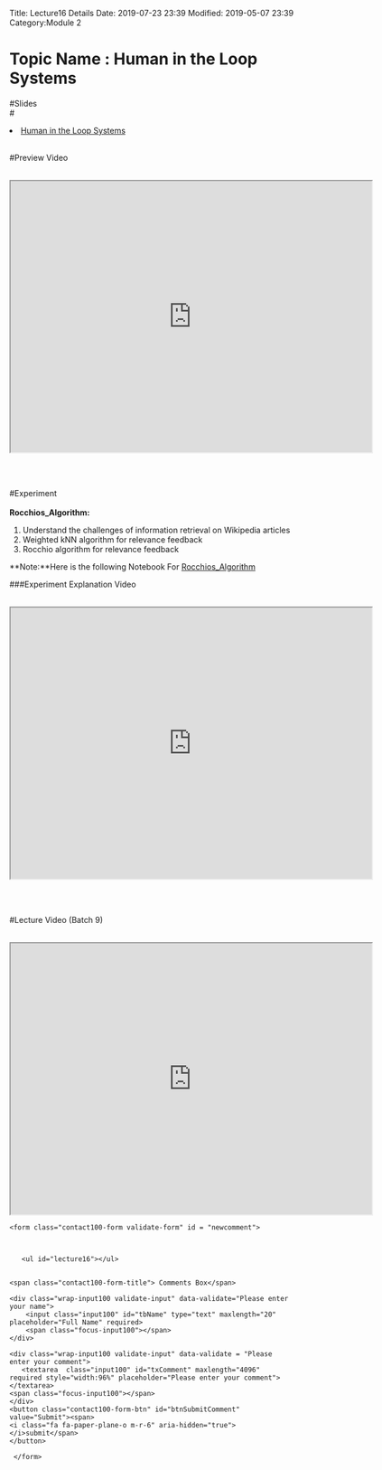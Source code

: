 Title: Lecture16 Details
Date: 2019-07-23 23:39
Modified: 2019-05-07 23:39
Category:Module 2

# Topic Name : Human in the Loop Systems

#Slides<br>
#<li><a href="https://www.dropbox.com/s/3bvy7x1d2iepec0/Human_in_the_loop.pptx?dl=0" target="_blank"> Human in the Loop Systems</a></li> <br>

#Preview Video <br><br>
<iframe src="https://videoken.com/embed/vkene-yGHvedEkNw"width="640" height="480"></iframe>

<br><br>

#Experiment<br><br>
**Rocchios_Algorithm:** <br>

1. Understand the challenges of information retrieval on Wikipedia articles
2. Weighted kNN algorithm for relevance feedback
3. Rocchio algorithm for relevance feedback

**Note:**Here is the following Notebook For [Rocchios_Algorithm](https://drive.google.com/file/d/1W1aklE3VN7BxjJLiuiyOHF0hb9JecgAH/view?usp=sharing)

###Experiment Explanation Video <br><br>
<iframe src="https://cdn.talentsprint.com/aiml/AIML_BATCH_HYD_7/10march/Rocchio.mp4"width="640" height="480"></iframe>

<br><br>

#Lecture Video (Batch 9) <br><br>
<iframe src="https://videoken.com/embed/vkene-lpzuKGWqQA"width="640" height="480"></iframe>


<head>

   	
<meta name="description" content="Use a free Google Firebase Database to allow visitors to leave comments on your web pages. From https://AlanSimpson.me/firebase">      
<meta name="author" content="Alan Simpson">
<meta charset="UTF-8">
<meta name="viewport" content="width=device-width, initial-scale=1">
<meta http-equiv="X-UA-Compatible" content="ie=edge">
<!--===============================================================================================-->
	<link rel="icon" type="image/png" href="images/icons/favicon.ico"/>
<!--===============================================================================================-->
	<link rel="stylesheet" type="text/css" href="vendor/bootstrap/css/bootstrap.min.css">
<!--===============================================================================================-->
	<link rel="stylesheet" type="text/css" href="fonts/font-awesome-4.7.0/css/font-awesome.min.css">
<!--===============================================================================================-->
	<link rel="stylesheet" type="text/css" href="vendor/animate/animate.css">
<!--===============================================================================================-->
	<link rel="stylesheet" type="text/css" href="vendor/css-hamburgers/hamburgers.min.css">
<!--===============================================================================================-->
	<link rel="stylesheet" type="text/css" href="vendor/animsition/css/animsition.min.css">
<!--===============================================================================================-->
	<link rel="stylesheet" type="text/css" href="vendor/select2/select2.min.css">
<!--===============================================================================================-->
	<link rel="stylesheet" type="text/css" href="vendor/daterangepicker/daterangepicker.css">
<!--===============================================================================================-->
	<link rel="stylesheet" type="text/css" href="css/util.css">
	<link rel="stylesheet" type="text/css" href="css/main.css">
<!--===============================================================================================-->

<style> 
      
      li#news  {
           width: 500px;
           height: 40px;
           background: #b2beb5;
           border-radius: 5px;
           
        }
</style>



</head>

<body>

<div class="container-contact100" id="allcomments">
 <div class="wrap-contact100">
                      
	<form class="contact100-form validate-form" id = "newcomment">
 

        
       <ul id="lecture16"></ul>


	<span class="contact100-form-title"> Comments Box</span>

	<div class="wrap-input100 validate-input" data-validate="Please enter your name">
        <input class="input100" id="tbName" type="text" maxlength="20" placeholder="Full Name" required>	
        <span class="focus-input100"></span>
	</div>

	<div class="wrap-input100 validate-input" data-validate = "Please enter your comment">
       <textarea  class="input100" id="txComment" maxlength="4096" required style="width:96%" placeholder="Please enter your comment"></textarea>
	<span class="focus-input100"></span>
	</div>
	<button class="contact100-form-btn" id="btnSubmitComment" value="Submit"><span>
	<i class="fa fa-paper-plane-o m-r-6" aria-hidden="true"></i>submit</span>
	</button>
			
     </form>
 </div>
</div>
 
<!-- Connection to Firebase -->
<script src="https://www.gstatic.com/firebasejs/6.4.0/firebase-app.js"></script>
<script src="https://www.gstatic.com/firebasejs/6.4.0/firebase-firestore.js"></script>
<script src="https://www.gstatic.com/firebasejs/6.4.0/firebase-database.js"></script>

<script>
    // Your web app's Firebase configuration
var firebaseConfig = {
       apiKey: "AIzaSyAP54I0zA3Z9LccG8A40SavPGWKSWqQIX4",
       authDomain: "comments-box.firebaseapp.com",
       databaseURL: "https://comments-box.firebaseio.com",
       projectId: "comments-box",
       storageBucket: "",
       messagingSenderId: "704881653750",
       appId: "1:704881653750:web:91c534874fcbb716"
     };
      // Initialize Firebase
      firebase.initializeApp(firebaseConfig);

       //Rootref is the whole database.
       const rootRef = firebase.database().ref();
       //commentsRef is just the pageCountsNode
       const commentsRef = rootRef.child('comments/lecture16');
       //Listen for click on Submit Comment button, and post comment.
       document.getElementById("btnSubmitComment").addEventListener("click", function () {
       //Replace line breaks in comment with br tags.
       var newcomment = document.getElementById('txComment').value.replace(/\n/g, "<br>");
       //Define a new, keyed post.
       var newPostRef = commentsRef.push();
       //Fill tne new keyed post with data
       newPostRef.set({
       name: document.getElementById('tbName').value.trim(),
       comment: newcomment.trim(),
       frompage: location.pathname,
       when: firebase.database.ServerValue.TIMESTAMP
       });
     });

       function showpastcomments() {
       var showat = document.getElementById('lecture16');
       //Get comments whose from page equals this page's pathname.
       var commentsRef = firebase.database().ref('comments/lecture16');
       commentsRef.once('value', function (snapshot) {
       snapshot.forEach(function (itemSnapshot) {
       //Get the object for one snapshot
       var itemData = itemSnapshot.val();
       //console.log(Object.keys(itemData))
       //console.log(k);
       var comment = itemData.comment;
       var name = itemData.name;
       var k = itemSnapshot.key;
       var kd = itemSnapshot.val();
       console.log(kd)
       //var key = Object.keys(itemSnapshot.val())[2];
       console.log(k)
       var remove = ' <input type="button"  value="Delete" id = "' +k+'" class="delButton" onclick="removeData_1(this)" />';
       var reply = ' <input type="button"  value="Reply" id = "' +k+'" class="Reply" onclick="reply(this)" />';
       var when = new Date(itemData.when).toLocaleDateString("en-us");
       showat.innerHTML +=  name 
       showat.innerHTML += "<li id='news'>" + comment +"</span>--<span> (" + when +")</span></li>";
       })
     })
  }
    //Called when page first opens and also after Submit button click to show all comments for this page.
       showpastcomments()



    </script>
<script src = "https://cdnjs.cloudflare.com/ajax/libs/jquery/2.1.4/jquery.js"></script>
<script>
//
//$(".delButton").on("click", function(){
	
  //let keyvalue =$(this).closest("li").find("span.key").text();
  //let ref = firebase.database().ref('comments/'+ keyvalue);
  
   //ref.child(key).remove();
   //ref.set({})
//});




  
  
</script>

<script>
function removeData_1(params){
   const fb = firebase.database().ref()
   // key = document.getElementById('key').value;
    fb.child('comments/lecture16'+ params.id +'/').remove()
    alert('The comment is deleted successfully!');
    reload_page();
    
   
}
function reload_page(){
   window.location.reload();
  }
  




</script>





